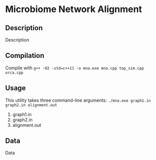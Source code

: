 # Microbiome Network Alignment

## Description

Description

## Compilation

Compile with `g++ -O2 -std=c++11 -o mna.exe mna.cpp top_sim.cpp orca.cpp`

## Usage

This utility takes three command-line arguments: `./mna.exe graph1.in graph2.in alignment.out`

1. graph1.in
2. graph2.in
3. alignment.out

## Data

Data
